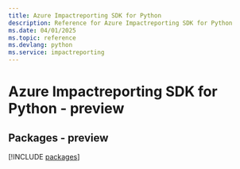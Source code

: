 ```yaml
---
title: Azure Impactreporting SDK for Python
description: Reference for Azure Impactreporting SDK for Python
ms.date: 04/01/2025
ms.topic: reference
ms.devlang: python
ms.service: impactreporting
---
```

# Azure Impactreporting SDK for Python - preview
## Packages - preview
[!INCLUDE [packages](impactreporting-index.md)]
